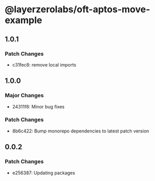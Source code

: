 # @layerzerolabs/oft-aptos-move-example

## 1.0.1

### Patch Changes

- c31fec8: remove local imports

## 1.0.0

### Major Changes

- 24311f8: Minor bug fixes

### Patch Changes

- 8b6c422: Bump monorepo dependencies to latest patch version

## 0.0.2

### Patch Changes

- e256387: Updating packages

